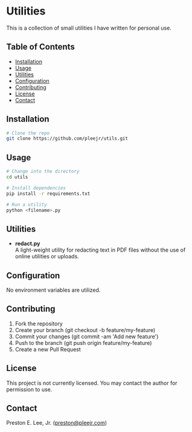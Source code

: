 # Utilities

This is a collection of small utilities I have written for personal use.  

## Table of Contents

- [Installation](#installation)
- [Usage](#usage)
- [Utilities](#utilities)
- [Configuration](#configuration)
- [Contributing](#contributing)
- [License](#license)
- [Contact](#contact)

## Installation

```bash
# Clone the repo
git clone https://github.com/pleejr/utils.git
```

## Usage

```bash
# Change into the directory
cd utils

# Install dependencies
pip install -r requirements.txt

# Run a utility
python <filename>.py
```

## Utilities
- **redact.py**  
A light-weight utility for redacting text in PDF files without the use of online utilities or uploads.

## Configuration
No environment variables are utilized.

## Contributing
1. Fork the repository
1. Create your branch (git checkout -b feature/my-feature)
1. Commit your changes (git commit -am 'Add new feature')
1. Push to the branch (git push origin feature/my-feature)
1. Create a new Pull Request


## License
This project is not currently licensed. You may contact the author for permission to use.

## Contact
Preston E. Lee, Jr. (preston@pleejr.com)